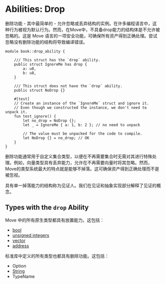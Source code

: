 # Abilities: Drop

删除功能 - 其中最简单的 - 允许忽略或丢弃结构的实例。在许多编程语言中，这种行为被视为默认行为。然而，在Move中，不具备drop能力的结构体是不允许被忽略的。这是 Move 语言的一项安全功能，可确保所有资产得到正确处理。尝试忽略没有删除功能的结构将导致编译错误。

```move
module book::drop_ability {

    /// This struct has the `drop` ability.
    public struct IgnoreMe has drop {
        a: u8,
        b: u8,
    }

    /// This struct does not have the `drop` ability.
    public struct NoDrop {}

    #[test]
    // Create an instance of the `IgnoreMe` struct and ignore it.
    // Even though we constructed the instance, we don't need to unpack it.
    fun test_ignore() {
        let no_drop = NoDrop {};
        let _ = IgnoreMe { a: 1, b: 2 }; // no need to unpack

        // The value must be unpacked for the code to compile.
        let NoDrop {} = no_drop; // OK
    }
}
```

删除功能通常用于自定义集合类型，以便在不再需要集合时无需对其进行特殊处理。例如，向量类型具有丢弃能力，允许在不再需要向量时将其忽略。然而，Move的类型系统最大的特点就是能够不掉落。这可确保资产得到正确处理而不是被忽视。

具有单一掉落能力的结构称为见证人。我们在见证和抽象实现部分解释了见证的概念。

## Types with the `drop` Ability

Move 中的所有原生类型都具有放置能力。这包括：

- [bool](./primitive-type.md#booleans)
- [unsigned integers](./primitive-type.md#integers)
- [vector](./vector.md)
- [address](./address.md)

标准库中定义的所有类型也都具有删除功能。这包括：

- Option
- [String](./string.md)
- TypeName

